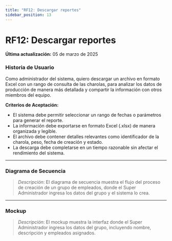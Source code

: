 ```yaml
---
title: "RF12: Descargar reportes"  
sidebar_position: 13
---
```


# RF12: Descargar reportes

**Última actualización:** 05 de marzo de 2025

### Historia de Usuario
Como administrador del sistema, quiero descargar un archivo en formato Excel con un rango de consulta de las charolas, para analizar los datos de producción de manera más detallada y compartir la información con otros miembros del equipo.

  **Criterios de Aceptación:**
  - El sistema debe permitir seleccionar un rango de fechas o parámetros para generar el reporte.
  - La información debe exportarse en formato Excel (.xlsx) de manera organizada y legible.
  - El archivo debe contener detalles relevantes como identificador de la charola, peso, fecha de creación y estado.
  - La descarga debe completarse en un tiempo razonable sin afectar el rendimiento del sistema.

---

### Diagrama de Secuencia

> *Descripción*: El diagrama de secuencia muestra el flujo del proceso de creación de un grupo de empleados, donde el Super Administrador ingresa los datos del grupo y el sistema lo crea.

---

### Mockup

> *Descripción*: El mockup muestra la interfaz donde el Super Administrador ingresa los datos del grupo, incluyendo nombre, descripción y empleados asignados.
